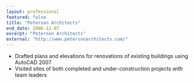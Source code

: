 ```yaml
---
layout: professional
featured: false
title: "Peterson Architects"
end_date: 2006-12-07
excerpt: "Peterson Architects"
external: "http://www.petersonarchitects.com/"
---
```

 * Drafted plans and elevations for renovations of existing buildings using AutoCAD 2007 
 * Visited sites of both completed and under-construction projects with team leaders
